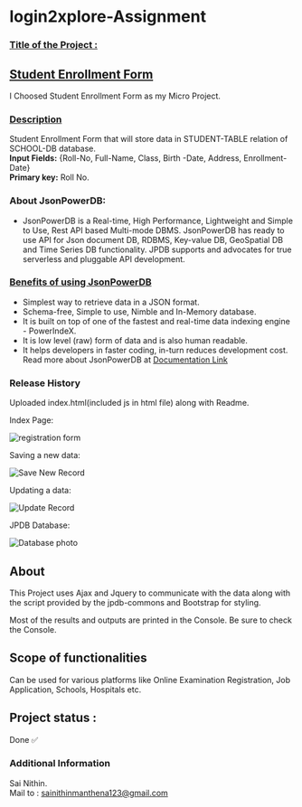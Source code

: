 # login2xplore-Assignment
### [Title of the Project : ](#title-of-the-project)

## **[Student Enrollment Form](#student-enrollment-form)**   

I Choosed Student Enrollment Form as my Micro Project.  
### [Description](#description) 
Student Enrollment Form that will store data in STUDENT-TABLE relation of SCHOOL-DB database.  
**Input Fields:** {Roll-No, Full-Name, Class, Birth -Date, Address, Enrollment-Date}  
**Primary key:** Roll No.

### About JsonPowerDB:

- JsonPowerDB is a Real-time, High Performance, Lightweight and Simple to Use, Rest API based Multi-mode DBMS. JsonPowerDB has ready to use API for Json document DB, RDBMS, Key-value DB, GeoSpatial DB and Time Series DB functionality. JPDB supports and advocates for true serverless and pluggable API development.


### [Benefits of using JsonPowerDB](#benefits-of-using-jsonpowerdb)

- Simplest way to retrieve data in a JSON format.
- Schema-free, Simple to use, Nimble and In-Memory database.
- It is built on top of one of the fastest and real-time data indexing engine - PowerIndeX.
- It is low level (raw) form of data and is also human readable.
- It helps developers in faster coding, in-turn reduces development cost.    
Read more about JsonPowerDB at [Documentation Link](http://login2explore.com/jpdb/docs.html)


### Release History

Uploaded index.html(included js in html file) along with Readme.

Index Page:

![registration form](https://github.com/Sainithin2002/login2xplore-Assignment/assets/126647522/5f770891-9be9-4cd4-a5cf-9396f2a0526f)

Saving a new data:

![Save New Record](https://github.com/Sainithin2002/login2xplore-Assignment/assets/126647522/14769e64-5895-4e1b-b9b2-c3d5d6bb9044)

Updating a data:

![Update Record](https://github.com/Sainithin2002/login2xplore-Assignment/assets/126647522/3b648292-07bf-4014-88a5-6608311a78fd)


JPDB Database:

![Database photo](https://github.com/Sainithin2002/login2xplore-Assignment/assets/126647522/7f6c9b56-f9a9-4626-9e1b-123d858afa25)




## About

This Project uses Ajax and Jquery to communicate with the data along with the script provided by the jpdb-commons and Bootstrap for styling.  

Most of the results and outputs are printed in the Console. Be sure to check the Console.

## Scope of functionalities


Can be used for various platforms like Online Examination Registration, Job Application, Schools, Hospitals etc.

## Project status : 
Done ✅

### Additional Information
Sai Nithin.  
Mail to : sainithinmanthena123@gmail.com
